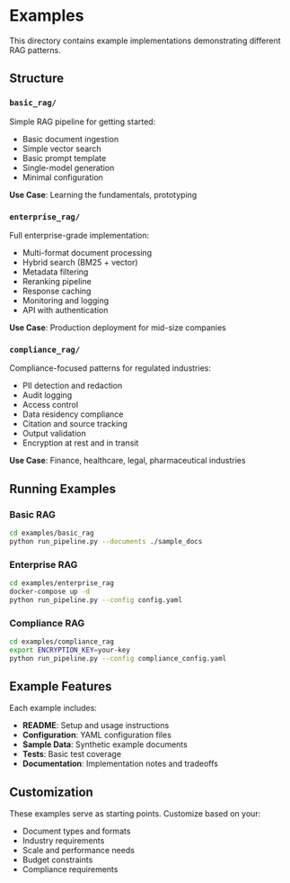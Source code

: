 # Examples

This directory contains example implementations demonstrating different RAG patterns.

## Structure

### `basic_rag/`
Simple RAG pipeline for getting started:
- Basic document ingestion
- Simple vector search
- Basic prompt template
- Single-model generation
- Minimal configuration

**Use Case**: Learning the fundamentals, prototyping

### `enterprise_rag/`
Full enterprise-grade implementation:
- Multi-format document processing
- Hybrid search (BM25 + vector)
- Metadata filtering
- Reranking pipeline
- Response caching
- Monitoring and logging
- API with authentication

**Use Case**: Production deployment for mid-size companies

### `compliance_rag/`
Compliance-focused patterns for regulated industries:
- PII detection and redaction
- Audit logging
- Access control
- Data residency compliance
- Citation and source tracking
- Output validation
- Encryption at rest and in transit

**Use Case**: Finance, healthcare, legal, pharmaceutical industries

## Running Examples

### Basic RAG
```bash
cd examples/basic_rag
python run_pipeline.py --documents ./sample_docs
```

### Enterprise RAG
```bash
cd examples/enterprise_rag
docker-compose up -d
python run_pipeline.py --config config.yaml
```

### Compliance RAG
```bash
cd examples/compliance_rag
export ENCRYPTION_KEY=your-key
python run_pipeline.py --config compliance_config.yaml
```

## Example Features

Each example includes:
- **README**: Setup and usage instructions
- **Configuration**: YAML configuration files
- **Sample Data**: Synthetic example documents
- **Tests**: Basic test coverage
- **Documentation**: Implementation notes and tradeoffs

## Customization

These examples serve as starting points. Customize based on your:
- Document types and formats
- Industry requirements
- Scale and performance needs
- Budget constraints
- Compliance requirements
